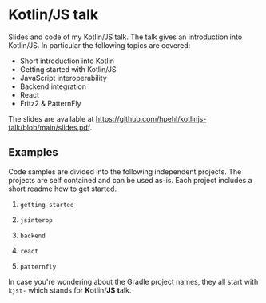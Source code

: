 # Kotlin/JS talk

Slides and code of my Kotlin/JS talk. The talk gives an introduction into Kotlin/JS. In particular the following topics are covered:

- Short introduction into Kotlin
- Getting started with Kotlin/JS
- JavaScript interoperability
- Backend integration
- React
- Fritz2 & PatternFly

The slides are available at https://github.com/hpehl/kotlinjs-talk/blob/main/slides.pdf. 

## Examples

Code samples are divided into the following independent projects. The projects are self contained and can be used as-is. Each project includes a short readme how to get started.  

1. `getting-started`

1. `jsinterop`
2. `backend`
3. `react`
4. `patternfly`

In case you're wondering about the Gradle project names, they all start with  `kjst-` which stands for **K**otlin/**JS** **t**alk. 

